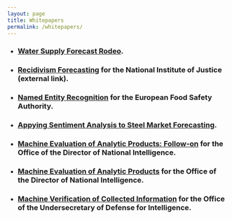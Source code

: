 ```yaml
---
layout: page
title: Whitepapers
permalink: /whitepapers/
---
```


 - <h3><a href="/wsfr-final.pdf">Water Supply Forecast Rodeo</a>.</h3>
 - <h3><a href="https://www.ojp.gov/pdffiles1/nij/grants/305041.pdf">Recidivism Forecasting</a> for the National Institute of Justice (external link).</h3>
 - <h3><a href="/efsa-writeup.pdf">Named Entity Recognition</a> for the European Food Safety Authority.</h3>
 - <h3><a href="/metal-writeup.pdf">Appying Sentiment Analysis to Steel Market Forecasting</a>.</h3>
 - <h3><a href="/xtend-followup-writeup.pdf">Machine Evaluation of Analytic Products: Follow-on</a> for the Office of the Director of National Intelligence.</h3>
 - <h3><a href="/odni-writeup.pdf">Machine Evaluation of Analytic Products</a> for the Office of the Director of National Intelligence.</h3>
 - <h3><a href="/xamine-writeup.pdf">Machine Verification of Collected Information</a> for the Office of the Undersecretary of Defense for Intelligence.</h3>
